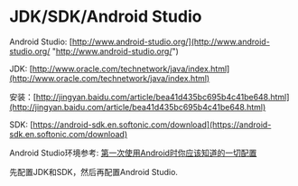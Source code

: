 # JDK/SDK/Android Studio #
 
Android Studio: [http://www.android-studio.org/](http://www.android-studio.org/ "http://www.android-studio.org/")

JDK: [http://www.oracle.com/technetwork/java/index.html](http://www.oracle.com/technetwork/java/index.html)

安装：[http://jingyan.baidu.com/article/bea41d435bc695b4c41be648.html](http://jingyan.baidu.com/article/bea41d435bc695b4c41be648.html)

SDK: [https://android-sdk.en.softonic.com/download](https://android-sdk.en.softonic.com/download)


Android Studio环境参考: [第一次使用Android时你应该知道的一切配置](http://www.cnblogs.com/smyhvae/p/4390905.html "第一次使用Android时你应该知道的一切配置")




先配置JDK和SDK，然后再配置Android Studio.
  
